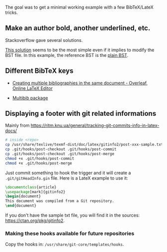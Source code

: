 The goal was to get a minimal working example with a few BibTeX/LateX tricks.

## Make an author bold, another underlined, etc.

Stackoverflow gave several solutions.

[This solution](https://www.sethajacobson.com/notes/2021/3/1/to-bold-and-italicize-specific-author-names-in-a-latex-generated-citation) seems to be the most simple even if it implies to modify the BST file. In this example, the reference BST is the [plain BST](http://ftp.cs.stanford.edu/pub/tex/bibtex/plain.bst).

## Different BibTeX keys

- [Creating multiple bibliographies in the same document - Overleaf, Online LaTeX Editor](https://www.overleaf.com/learn/latex/Questions/Creating_multiple_bibliographies_in_the_same_document)

- [Multibib package](https://ctan.gutenberg-asso.fr/macros/latex/contrib/multibib/multibib.pdf)

## Displaying a footer with git related informations

Mainly from  https://ritm.knu.ua/general/tracking-git-commits-info-in-latex-docs/

```bash
# inside <repo>
cp /usr/share/texlive/texmf-dist/doc/latex/gitinfo2/post-xxx-sample.txt .git/hooks/post-checkout
cp .git/hooks/post-checkout .git/hooks/post-commit
cp .git/hooks/post-checkout .git/hooks/post-merge
chmod +x .git/hooks/post-commit
chmod +x .git/hooks/post-merge
```
Just commit something to hook the trigger and it will create a `.git/gitHeadInfo.gin` file. Here is a LateX example to use it:
```tex
\documentclass{article}
\usepackage[mark]{gitinfo2}
\begin{document}
This document was compiled from a Git repository.
\end{document}
```

If you don't have the sample txt file, you will find it in the sources: https://ctan.org/pkg/gitinfo2.

### Making these hooks available for future repositories

Copy the hooks in: `/usr/share/git-core/templates/hooks`.